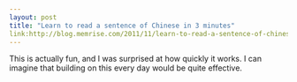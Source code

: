 ```yaml
---
layout: post
title: "Learn to read a sentence of Chinese in 3 minutes"
link:http://blog.memrise.com/2011/11/learn-to-read-a-sentence-of-chinese-in-3-minutes
---
```

This is actually fun, and I was surprised at how quickly it works. I can imagine that building on this every day would be quite effective.
